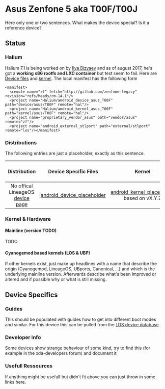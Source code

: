 # Asus Zenfone 5 aka T00F/T00J

Here only one or two sentences. What makes the device special? Is it a reference device? 

## Status

### Halium

Halium 7.1 is being worked on by [Ilya Bizyaev](https://github.com/IlyaBizyaev) and as of august 2017, he's got a **working x86 rootfs and LXC container** but test seem to fail. Here are [Device files](https://github.com/Halium/android_device_asus_T00F) and [kernel](https://github.com/Halium/android_kernel_asus_T00F). The local manifest has the following form

```
<manifest>
  <remote name="zf" fetch="http://github.com/zenfone-legacy" revision="refs/heads/cm-14.1"/>
  <project name="Halium/android_device_asus_T00F" path="device/asus/T00F" remote="hal"/>
  <project name="Halium/android_kernel_asus_T00F" path="kernel/asus/T00F" remote="hal"/>
  <project name="proprietary_vendor_asus" path="vendor/asus" remote="zf"/>
  <project name="android_external_stlport" path="external/stlport" remote="los"/></manifest>
```

 

### Distributions

The following entries are just a placeholder, exactly as this sentence.

|               Distribution               |          Device Specific Files           |                  Kernel                  | What works | What doesn't work |
| :--------------------------------------: | :--------------------------------------: | :--------------------------------------: | :--------: | :---------------: |
| No offical LineageOS [device page](https://wiki.lineageos.org/devices/hammerhead) | [android_device_placeholder](placeholder) | [android_kernel_placeholder](placeholder) based on vX.Y.Z |     ?      |         ?         |


### Kernel & Hardware
#### Mainline (version TODO)
TODO

#### Cyanogemod based kernels (LOS & UBP)
If other kernels exist, just make up headlines with a name that describe the origin (Cyanogemod, LineageOS, UBports, Canonical, ...) and which is the underlying mainline version. Afterwards describe what's been improved or altered and if possible why or what is still missing.

## Device Specifics

### Guides

This should be populated with guides how to get into different boot modes and similar. For this device this can be pulled from the [LOS device database](https://github.com/LineageOS/lineage_wiki/blob/master/_data/devices/Z00T.yml).

### Developer Info

Some devices show strange behaviour of some kind, try to find this (for example in the xda-developers forum) and document it

### Usefull Ressources
If anything might be usefull but didn't fit above you can just throw in some links here.